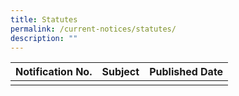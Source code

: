```yaml
---
title: Statutes
permalink: /current-notices/statutes/
description: ""
---
```

|Notification No.|Subject|Published Date|
|---|---|---|
| | | |